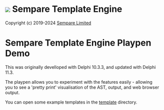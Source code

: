 # ![](../../images/sempare-logo-45px.png) Sempare Template Engine

Copyright (c) 2019-2024 [Sempare Limited](http://www.sempare.ltd)

# Sempare Template Engine Playpen Demo

This was originally develloped with Delphi 10.3.3, and updated with Delphi 11.3.

The playpen allows you to experiment with the features easily - allowing you to see a 'pretty print' visualisation of the AST, output, and web browser output.

You can open some example templates in the [template](./templates) directory.